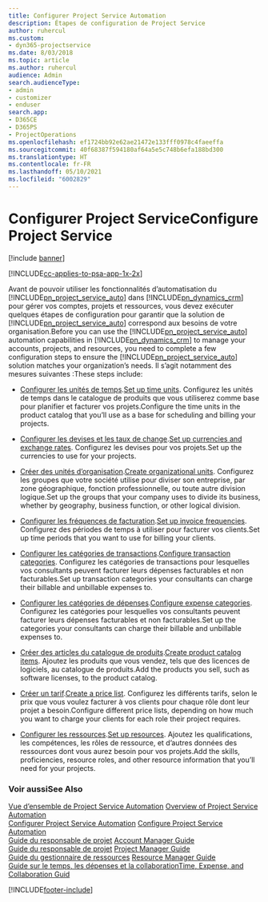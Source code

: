 ```yaml
---
title: Configurer Project Service Automation
description: Étapes de configuration de Project Service
author: ruhercul
ms.custom:
- dyn365-projectservice
ms.date: 8/03/2018
ms.topic: article
ms.author: ruhercul
audience: Admin
search.audienceType:
- admin
- customizer
- enduser
search.app:
- D365CE
- D365PS
- ProjectOperations
ms.openlocfilehash: ef1724bb92e62ae21472e133fff0978c4faeeffa
ms.sourcegitcommit: 40f68387f594180af64a5e5c748b6efa188bd300
ms.translationtype: HT
ms.contentlocale: fr-FR
ms.lasthandoff: 05/10/2021
ms.locfileid: "6002829"
---
```

# <a name="configure-project-service"></a><span data-ttu-id="0cd56-103">Configurer Project Service</span><span class="sxs-lookup"><span data-stu-id="0cd56-103">Configure Project Service</span></span>

[!include [banner](../includes/psa-now-project-operations.md)]

[!INCLUDE[cc-applies-to-psa-app-1x-2x](../includes/cc-applies-to-psa-app-1x-2x.md)]

<span data-ttu-id="0cd56-104">Avant de pouvoir utiliser les fonctionnalités d’automatisation du [!INCLUDE[pn_project_service_auto](../includes/pn-project-service-auto.md)] dans [!INCLUDE[pn_dynamics_crm](../includes/pn-dynamics-crm.md)] pour gérer vos comptes, projets et ressources, vous devez exécuter quelques étapes de configuration pour garantir que la solution de [!INCLUDE[pn_project_service_auto](../includes/pn-project-service-auto.md)] correspond aux besoins de votre organisation.</span><span class="sxs-lookup"><span data-stu-id="0cd56-104">Before you can use the [!INCLUDE[pn_project_service_auto](../includes/pn-project-service-auto.md)] automation capabilities in [!INCLUDE[pn_dynamics_crm](../includes/pn-dynamics-crm.md)] to manage your accounts, projects, and resources, you need to complete a few configuration steps to ensure the [!INCLUDE[pn_project_service_auto](../includes/pn-project-service-auto.md)] solution matches your organization’s needs.</span></span> <span data-ttu-id="0cd56-105">Il s’agit notamment des mesures suivantes :</span><span class="sxs-lookup"><span data-stu-id="0cd56-105">These steps include:</span></span>  
  
-   <span data-ttu-id="0cd56-106">[Configurer les unités de temps](../psa/set-up-time-units.md).</span><span class="sxs-lookup"><span data-stu-id="0cd56-106">[Set up time units](../psa/set-up-time-units.md).</span></span> <span data-ttu-id="0cd56-107">Configurez les unités de temps dans le catalogue de produits que vous utiliserez comme base pour planifier et facturer vos projets.</span><span class="sxs-lookup"><span data-stu-id="0cd56-107">Configure the time units in the product catalog that you’ll use as a base for scheduling and billing your projects.</span></span>  
  
-   <span data-ttu-id="0cd56-108">[Configurer les devises et les taux de change](../psa/set-up-currencies-exchange-rates.md).</span><span class="sxs-lookup"><span data-stu-id="0cd56-108">[Set up currencies and exchange rates](../psa/set-up-currencies-exchange-rates.md).</span></span> <span data-ttu-id="0cd56-109">Configurez les devises pour vos projets.</span><span class="sxs-lookup"><span data-stu-id="0cd56-109">Set up the currencies to use for your projects.</span></span>  
  
-   <span data-ttu-id="0cd56-110">[Créer des unités d’organisation](../psa/create-organizational-units.md).</span><span class="sxs-lookup"><span data-stu-id="0cd56-110">[Create organizational units](../psa/create-organizational-units.md).</span></span> <span data-ttu-id="0cd56-111">Configurez les groupes que votre société utilise pour diviser son entreprise, par zone géographique, fonction professionnelle, ou toute autre division logique.</span><span class="sxs-lookup"><span data-stu-id="0cd56-111">Set up the groups that your company uses to divide its business, whether by geography, business function, or other logical division.</span></span>  
  
-   <span data-ttu-id="0cd56-112">[Configurer les fréquences de facturation](../psa/set-up-invoice-frequencies.md).</span><span class="sxs-lookup"><span data-stu-id="0cd56-112">[Set up invoice frequencies](../psa/set-up-invoice-frequencies.md).</span></span> <span data-ttu-id="0cd56-113">Configurez des périodes de temps à utiliser pour facturer vos clients.</span><span class="sxs-lookup"><span data-stu-id="0cd56-113">Set up time periods that you want to use for billing your clients.</span></span>  
  
-   <span data-ttu-id="0cd56-114">[Configurer les catégories de transactions](../psa/configure-transaction-categories.md).</span><span class="sxs-lookup"><span data-stu-id="0cd56-114">[Configure transaction categories](../psa/configure-transaction-categories.md).</span></span> <span data-ttu-id="0cd56-115">Configurez les catégories de transactions pour lesquelles vos consultants peuvent facturer leurs dépenses facturables et non facturables.</span><span class="sxs-lookup"><span data-stu-id="0cd56-115">Set up transaction categories your consultants can charge their billable and unbillable expenses to.</span></span>  
  
-   <span data-ttu-id="0cd56-116">[Configurer les catégories de dépenses](../psa/configure-expense-categories.md).</span><span class="sxs-lookup"><span data-stu-id="0cd56-116">[Configure expense categories](../psa/configure-expense-categories.md).</span></span> <span data-ttu-id="0cd56-117">Configurez les catégories pour lesquelles vos consultants peuvent facturer leurs dépenses facturables et non facturables.</span><span class="sxs-lookup"><span data-stu-id="0cd56-117">Set up the categories your consultants can charge their billable and unbillable expenses to.</span></span>  
  
-   <span data-ttu-id="0cd56-118">[Créer des articles du catalogue de produits](../psa/create-product-catalog-items.md).</span><span class="sxs-lookup"><span data-stu-id="0cd56-118">[Create product catalog items](../psa/create-product-catalog-items.md).</span></span> <span data-ttu-id="0cd56-119">Ajoutez les produits que vous vendez, tels que des licences de logiciels, au catalogue de produits.</span><span class="sxs-lookup"><span data-stu-id="0cd56-119">Add the products you sell, such as software licenses, to the product catalog.</span></span>  
  
-   <span data-ttu-id="0cd56-120">[Créer un tarif](../psa/create-price-list.md).</span><span class="sxs-lookup"><span data-stu-id="0cd56-120">[Create a price list](../psa/create-price-list.md).</span></span> <span data-ttu-id="0cd56-121">Configurez les différents tarifs, selon le prix que vous voulez facturer à vos clients pour chaque rôle dont leur projet a besoin.</span><span class="sxs-lookup"><span data-stu-id="0cd56-121">Configure different price lists, depending on how much you want to charge your clients for each role their project requires.</span></span>  
  
-   <span data-ttu-id="0cd56-122">[Configurer les ressources](../psa/set-up-resources.md).</span><span class="sxs-lookup"><span data-stu-id="0cd56-122">[Set up resources](../psa/set-up-resources.md).</span></span> <span data-ttu-id="0cd56-123">Ajoutez les qualifications, les compétences, les rôles de ressource, et d’autres données des ressources dont vous aurez besoin pour vos projets.</span><span class="sxs-lookup"><span data-stu-id="0cd56-123">Add the skills, proficiencies, resource roles, and other resource information that you’ll need for your projects.</span></span>  
  
### <a name="see-also"></a><span data-ttu-id="0cd56-124">Voir aussi</span><span class="sxs-lookup"><span data-stu-id="0cd56-124">See Also</span></span>  
 <span data-ttu-id="0cd56-125">[Vue d’ensemble de Project Service Automation](../psa/overview.md) </span><span class="sxs-lookup"><span data-stu-id="0cd56-125">[Overview of Project Service Automation](../psa/overview.md) </span></span>  
 <span data-ttu-id="0cd56-126">[Configurer Project Service Automation](../psa/configure.md) </span><span class="sxs-lookup"><span data-stu-id="0cd56-126">[Configure Project Service Automation](../psa/configure.md) </span></span>  
 <span data-ttu-id="0cd56-127">[Guide du responsable de projet](../psa/account-manager-guide.md) </span><span class="sxs-lookup"><span data-stu-id="0cd56-127">[Account Manager Guide](../psa/account-manager-guide.md) </span></span>  
 <span data-ttu-id="0cd56-128">[Guide du responsable de projet](../psa/project-manager-guide.md) </span><span class="sxs-lookup"><span data-stu-id="0cd56-128">[Project Manager Guide](../psa/project-manager-guide.md) </span></span>  
 <span data-ttu-id="0cd56-129">[Guide du gestionnaire de ressources](../psa/resource-manager-guide.md) </span><span class="sxs-lookup"><span data-stu-id="0cd56-129">[Resource Manager Guide](../psa/resource-manager-guide.md) </span></span>  
 [<span data-ttu-id="0cd56-130">Guide sur le temps, les dépenses et la collaboration</span><span class="sxs-lookup"><span data-stu-id="0cd56-130">Time, Expense, and Collaboration Guid</span></span>](../psa/time-expense-collaboration-guide.md)


[!INCLUDE[footer-include](../includes/footer-banner.md)]